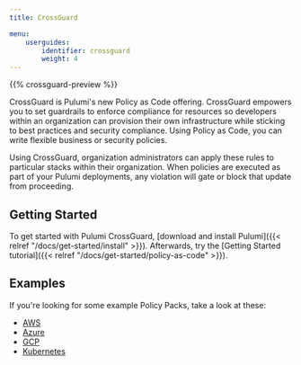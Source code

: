 ```yaml
---
title: CrossGuard

menu:
    userguides:
        identifier: crossguard
        weight: 4
---
```


{{% crossguard-preview %}}

CrossGuard is Pulumi's new Policy as Code offering. CrossGuard empowers you to set guardrails to enforce compliance for resources so developers within an organization can provision their own infrastructure while sticking to best practices and security compliance. Using Policy as Code, you can write flexible business or security policies.

Using CrossGuard, organization administrators can apply these rules to particular stacks within their organization. When policies are executed as part of your Pulumi deployments, any violation will gate or block that update from proceeding.

## Getting Started

To get started with Pulumi CrossGuard, [download and install Pulumi]({{< relref "/docs/get-started/install" >}}). Afterwards,
try the [Getting Started tutorial]({{< relref "/docs/get-started/policy-as-code" >}}).

## Examples

If you're looking for some example Policy Packs, take a look at these:

* [AWS](https://github.com/pulumi/examples/tree/master/policy-packs/aws)
* [Azure](https://github.com/pulumi/examples/tree/master/policy-packs/azure)
* [GCP](https://github.com/pulumi/examples/tree/master/policy-packs/gcp)
* [Kubernetes](https://github.com/pulumi/examples/tree/master/policy-packs/kubernetes)

